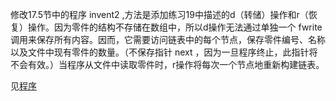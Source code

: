 修改17.5节中的程序 invent2 ,方法是添加练习19中描述的d（转储）操作和r（恢复）操作。因为零件的结构不存储在数组中，所以d操作无法通过单独一个 fwrite 调用来保存所有内容。因而，它需要访问链表中的每个节点，保存零件编号、名称以及文件中现有零件的数量。（不保存指针 next ，因为一旦程序终止，此指针将不会有效。）当程序从文件中读取零件时，r操作将每次一个节点地重新构建链表。

见[程序](./dir_ex_21)